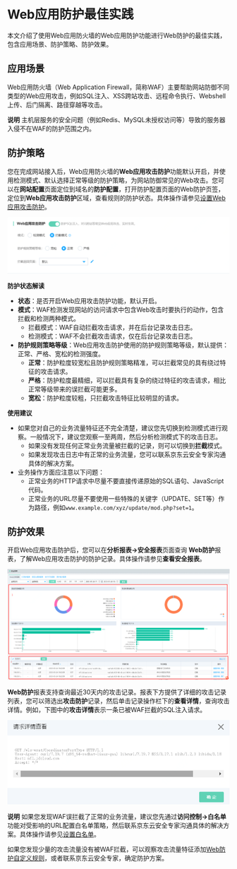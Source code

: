 # Web应用防护最佳实践

本文介绍了使用Web应用防火墙的Web应用防护功能进行Web防护的最佳实践，包含应用场景、防护策略、防护效果。

## 应用场景

Web应用防火墙（Web Application Firewall，简称WAF）主要帮助网站防御不同类型的Web应用攻击，例如SQL注入、XSS跨站攻击、远程命令执行、Webshell上传、后门隔离、路径穿越等攻击。

**说明** 主机层服务的安全问题（例如Redis、MySQL未授权访问等）导致的服务器入侵不在WAF的防护范围之内。

## 防护策略

您在完成网站接入后，Web应用防火墙的**Web应用攻击防护**功能默认开启，并使用检测模式、默认选择正常等级的防护策略，为网站防御常见的Web攻击。您可以在**网站配置**页面定位到域名的**防护配置**，打开防护配置页面的Web防护页签，定位到**Web应用攻击防护**区域，查看规则的防护状态。具体操作请参见[设置Web应用攻击防护](https://docs.jdcloud.com/cn/web-application-firewall/web-application-firewall-engine)。

![image](../../../../image/WAF/protect-configure/68.Web-Application-Firewall-Engine.png)

**防护状态解读**

- **状态**：是否开启Web应用攻击防护功能，默认开启。
- **模式**：WAF检测发现网站的访问请求中包含Web攻击时要执行的动作，包含拦截和检测两种模式。
  - 拦截模式：WAF自动拦截攻击请求，并在后台记录攻击日志。
  - 检测模式：WAF不会拦截攻击请求，仅在后台记录攻击日志。
- **防护规则策略等级**：Web应用攻击防护使用的防护规则策略等级，默认提供：正常、严格、宽松的检测强度。
  - **正常**：防护粒度较宽松且防护规则策略精准，可以拦截常见的具有绕过特征的攻击请求。
  - **严格**：防护粒度最精细，可以拦截具有复杂的绕过特征的攻击请求，相比正常等级带来的误拦截可能更多。
  - **宽松**：防护粒度较粗，只拦截攻击特征比较明显的请求。

**使用建议**

- 如果您对自己的业务流量特征还不完全清楚，建议您先切换到检测模式进行观察。一般情况下，建议您观察一至两周，然后分析检测模式下的攻击日志。
  - 如果没有发现任何正常业务流量被拦截的记录，则可以切换到**拦截**模式。
  - 如果发现攻击日志中有正常的业务流量，您可以联系京东云安全专家沟通具体的解决方案。
- 业务操作方面应注意以下问题：
  - 正常业务的HTTP请求中尽量不要直接传递原始的SQL语句、JavaScript代码。
  - 正常业务的URL尽量不要使用一些特殊的关键字（UPDATE、SET等）作为路径，例如`www.example.com/xyz/update/mod.php?set=1`。

## 防护效果

开启Web应用攻击防护后，您可以在**分析报表->安全报表**页面查询 **Web防护**报表，了解Web应用攻击防护的防护记录。具体操作请参见**查看安全报表**。

![image](../../../../image/WAF/statistics-image/9.Security-Report.png)

**Web防护**报表支持查询最近30天内的攻击记录。报表下方提供了详细的攻击记录列表，您可以筛选出**攻击防护**记录，然后单击记录操作栏下的**查看详情**，查询攻击详情。例如，下图中的**攻击详情**表示一条已被WAF拦截的SQL注入请求。

![image](../../../../image/WAF/statistics-image/10.Attect-Detail.png)

**说明** 如果您发现WAF误拦截了正常的业务流量，建议您先通过**访问控制->白名单**功能对受影响的URL配置白名单策略，然后联系京东云安全专家沟通具体的解决方案。具体操作请参见[设置白名单](https://docs.jdcloud.com/cn/web-application-firewall/set-up-whitelist-rules)。

如果您发现少量的攻击流量没有被WAF拦截，可以观察攻击流量特征添加[Web防护自定义规则](https://docs.jdcloud.com/cn/web-application-firewall/set-up-custom-protection)，或者联系京东云安全专家，确定防护方案。

